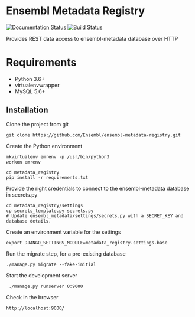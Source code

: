 Ensembl Metadata Registry
===============================

[![Documentation Status](https://readthedocs.org/projects/ensembl-metadata-registry/badge/?version=latest)](http://ensembl-metadata-registry.readthedocs.io/en/latest/?badge=latest) [![Build Status](https://travis-ci.org/Ensembl/ensembl-metadata-registry.svg?branch=master)](https://travis-ci.org/Ensembl/ensembl-metadata-registry)

Provides REST data access to ensembl-metadata database over HTTP

# Requirements
- Python 3.6+
- virtualenvwrapper
- MySQL 5.6+

Installation
------------
Clone the project from git
```
git clone https://github.com/Ensembl/ensembl-metadata-registry.git
```

Create the Python environment
```
mkvirtualenv emrenv -p /usr/bin/python3
workon emrenv

cd metadata_registry
pip install -r requirements.txt 
```

Provide the right credentials to connect to the ensembl-metadata database in secrets.py
```
cd metadata_registry/settings
cp secrets_template.py secrets.py
# Update ensembl_metadata/settings/secrets.py with a SECRET_KEY and database details.
```

Create an environment variable for the settings
```
export DJANGO_SETTINGS_MODULE=metadata_registry.settings.base
```

Run the migrate step, for a pre-existing database
```
./manage.py migrate --fake-initial
```

Start the development server
```
 ./manage.py runserver 0:9000
```

Check in the browser
```
http://localhost:9000/
```
